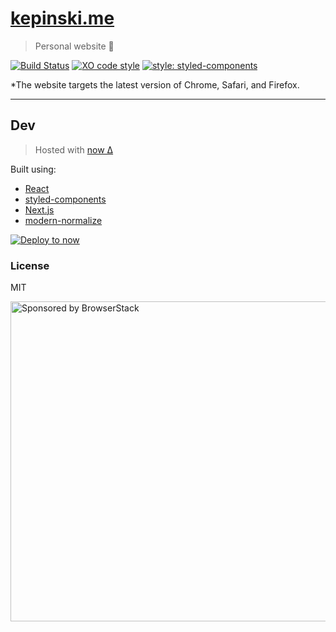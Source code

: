 # [kepinski.me](https://kepinski.me)

> Personal website 🚀

[![Build Status](https://travis-ci.org/xxczaki/kepinski.me.svg?branch=master)](https://travis-ci.org/xxczaki/kepinski.me) [![XO code style](https://img.shields.io/badge/code_style-XO-5ed9c7.svg)](https://github.com/xojs/xo)
[![style: styled-components](https://img.shields.io/badge/style-%F0%9F%92%85%20styled--components-orange.svg?colorB=daa357&colorA=db748e)](https://github.com/styled-components/styled-components)

*The website targets the latest version of Chrome, Safari, and Firefox.

---

## Dev

> Hosted with [now Δ](https://zeit.com/now)

Built using:

- [React](https://reactjs.org/)
- [styled-components](https://www.styled-components.com/)
- [Next.js](https://nextjs.org/)
- [modern-normalize](https://github.com/sindresorhus/modern-normalize)

[![Deploy to now](https://deploy.now.sh/static/button.svg)](https://deploy.now.sh/?repo=https://github.com/xxczaki/kepinski.me)

### License

MIT

<a href="https://www.browserstack.com/"><img src="https://imgur.com/l3iy9C6.png" width="512" alt="Sponsored by BrowserStack"></a>
